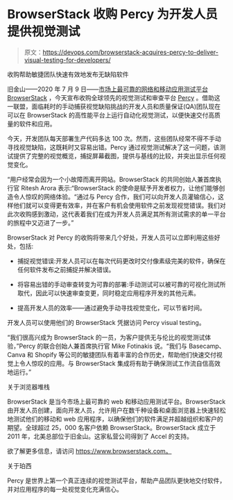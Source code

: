 # BrowserStack 收购 Percy 为开发人员提供视觉测试

> 原文：<https://devops.com/browserstack-acquires-percy-to-deliver-visual-testing-for-developers/>

收购帮助敏捷团队快速有效地发布无缺陷软件

旧金山——2020 年 7 月 9 日——[市场上最可靠的网络和移动应用测试平台 BrowserStack](https://www.browserstack.com/) ，今天宣布收购全球领先的视觉测试和审查平台 [Percy](https://percy.io/) 。借助这一联盟，面临耗时的手动捕获视觉缺陷挑战的开发人员和质量保证(QA)团队现在可以在 BrowserStack 的高性能平台上运行自动化视觉测试，以便快速交付高质量的软件和应用。

今天，开发团队每天部署生产代码多达 100 次。然而，这些团队经常不得不手动寻找视觉缺陷，这既耗时又容易出错。Percy 通过视觉测试解决了这一问题，该测试提供了完整的视觉概览，捕捉屏幕截图，提供与基线的比较，并突出显示任何视觉变化。

“用户经常会因为一个小故障而离开网站。BrowserStack 的共同创始人兼首席执行官 Ritesh Arora 表示:“BrowserStack 的使命是赋予开发者权力，让他们能够创造令人惊叹的网络体验。“通过与 Percy 合作，我们可以向开发人员灌输信心，这样他们就可以变得更有效率，并在客户有机会使用软件之前发现视觉错误。我们对此次收购感到激动，这代表着我们在成为开发人员满足其所有测试需求的单一平台的旅程中又迈进了一步。”

BrowserStack 对 Percy 的收购将带来几个好处，开发人员可以立即利用这些好处，包括:

*   捕捉视觉错误:开发人员可以在每次代码更改时交付像素级完美的软件，确保在任何软件发布之前捕捉并解决错误。

*   将容易出错的手动审查转变为可靠的部署:手动测试可以被可靠的可视化测试所取代，因此可以快速审查变更，同时稳定应用程序开发的其他元素。

*   提高开发人员的效率——通过避免手动寻找视觉变化，可以节省时间。

开发人员可以使用他们的 BrowserStack 凭据访问 Percy visual testing。

“我们很高兴成为 BrowserStack 的一员，为客户提供无与伦比的视觉测试体验，”Percy 的联合创始人兼首席执行官 Mike Fotinakis 说。“我们与 Basecamp、Canva 和 Shopify 等公司的敏捷团队有着丰富的合作历史，帮助他们快速交付视觉上令人惊叹的应用。与 BrowserStack 集成将有助于确保测试工作流自信高效地运行。”

关于浏览器堆栈

BrowserStack 是当今市场上最可靠的 web 和移动应用测试平台。BrowserStack 由开发人员创建，面向开发人员，允许用户在数千种设备和桌面浏览器上快速轻松地测试他们的移动和 web 应用程序，以确保他们的软件满足并超越组织和客户的期望。全球超过 25，000 名客户依赖 BrowserStack。BrowserStack 成立于 2011 年，北美总部位于旧金山。这家私营公司得到了 Accel 的支持。

欲了解更多信息，请访问 https://www.browserstack.com。

关于珀西

Percy 是世界上第一个真正连续的视觉测试平台，帮助产品团队更快地交付软件，并对应用程序的每一处视觉变化充满信心。